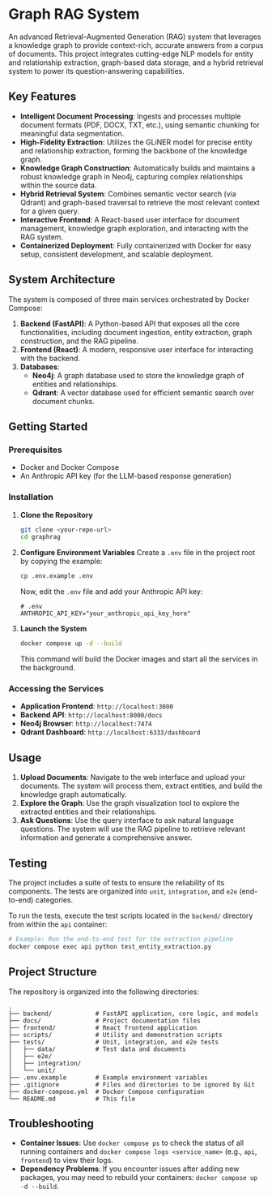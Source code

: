 # Graph RAG System

An advanced Retrieval-Augmented Generation (RAG) system that leverages a knowledge graph to provide context-rich, accurate answers from a corpus of documents. This project integrates cutting-edge NLP models for entity and relationship extraction, graph-based data storage, and a hybrid retrieval system to power its question-answering capabilities.

## Key Features

- **Intelligent Document Processing**: Ingests and processes multiple document formats (PDF, DOCX, TXT, etc.), using semantic chunking for meaningful data segmentation.
- **High-Fidelity Extraction**: Utilizes the GLiNER model for precise entity and relationship extraction, forming the backbone of the knowledge graph.
- **Knowledge Graph Construction**: Automatically builds and maintains a robust knowledge graph in Neo4j, capturing complex relationships within the source data.
- **Hybrid Retrieval System**: Combines semantic vector search (via Qdrant) and graph-based traversal to retrieve the most relevant context for a given query.
- **Interactive Frontend**: A React-based user interface for document management, knowledge graph exploration, and interacting with the RAG system.
- **Containerized Deployment**: Fully containerized with Docker for easy setup, consistent development, and scalable deployment.

## System Architecture

The system is composed of three main services orchestrated by Docker Compose:

1.  **Backend (FastAPI)**: A Python-based API that exposes all the core functionalities, including document ingestion, entity extraction, graph construction, and the RAG pipeline.
2.  **Frontend (React)**: A modern, responsive user interface for interacting with the backend.
3.  **Databases**:
    *   **Neo4j**: A graph database used to store the knowledge graph of entities and relationships.
    *   **Qdrant**: A vector database used for efficient semantic search over document chunks.

## Getting Started

### Prerequisites

- Docker and Docker Compose
- An Anthropic API key (for the LLM-based response generation)

### Installation

1.  **Clone the Repository**
    ```bash
    git clone <your-repo-url>
    cd graphrag
    ```

2.  **Configure Environment Variables**
    Create a `.env` file in the project root by copying the example:
    ```bash
    cp .env.example .env
    ```
    Now, edit the `.env` file and add your Anthropic API key:
    ```
    # .env
    ANTHROPIC_API_KEY="your_anthropic_api_key_here"
    ```

3.  **Launch the System**
    ```bash
    docker compose up -d --build
    ```
    This command will build the Docker images and start all the services in the background.

### Accessing the Services

- **Application Frontend**: `http://localhost:3000`
- **Backend API**: `http://localhost:8000/docs`
- **Neo4j Browser**: `http://localhost:7474`
- **Qdrant Dashboard**: `http://localhost:6333/dashboard`

## Usage

1.  **Upload Documents**: Navigate to the web interface and upload your documents. The system will process them, extract entities, and build the knowledge graph automatically.
2.  **Explore the Graph**: Use the graph visualization tool to explore the extracted entities and their relationships.
3.  **Ask Questions**: Use the query interface to ask natural language questions. The system will use the RAG pipeline to retrieve relevant information and generate a comprehensive answer.

## Testing

The project includes a suite of tests to ensure the reliability of its components. The tests are organized into `unit`, `integration`, and `e2e` (end-to-end) categories.

To run the tests, execute the test scripts located in the `backend/` directory from within the `api` container:

```bash
# Example: Run the end-to-end test for the extraction pipeline
docker compose exec api python test_entity_extraction.py
```

## Project Structure

The repository is organized into the following directories:

```
.
├── backend/            # FastAPI application, core logic, and models
├── docs/               # Project documentation files
├── frontend/           # React frontend application
├── scripts/            # Utility and demonstration scripts
├── tests/              # Unit, integration, and e2e tests
│   ├── data/           # Test data and documents
│   ├── e2e/
│   ├── integration/
│   └── unit/
├── .env.example        # Example environment variables
├── .gitignore          # Files and directories to be ignored by Git
├── docker-compose.yml  # Docker Compose configuration
└── README.md           # This file
```

## Troubleshooting

- **Container Issues**: Use `docker compose ps` to check the status of all running containers and `docker compose logs <service_name>` (e.g., `api`, `frontend`) to view their logs.
- **Dependency Problems**: If you encounter issues after adding new packages, you may need to rebuild your containers: `docker compose up -d --build`. 